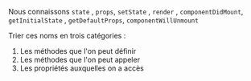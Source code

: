 Nous connaissons `state` , `props`, `setState` , `render` , `componentDidMount`, `getInitialState` , `getDefaultProps`, `componentWillUnmount`

Trier ces noms en trois catégories :

 1. Les méthodes que l'on peut définir
 2. Les méthodes que l'on peut appeler
 3. Les propriétés auxquelles on a accès
